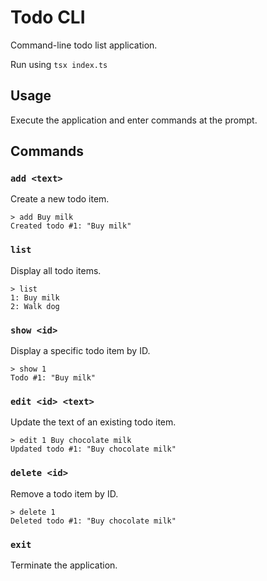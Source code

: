 # Todo CLI

Command-line todo list application.

Run using `tsx index.ts`

## Usage

Execute the application and enter commands at the prompt.

## Commands

### `add <text>`
Create a new todo item.
```
> add Buy milk
Created todo #1: "Buy milk"
```

### `list`
Display all todo items.
```
> list
1: Buy milk
2: Walk dog
```

### `show <id>`
Display a specific todo item by ID.
```
> show 1
Todo #1: "Buy milk"
```

### `edit <id> <text>`
Update the text of an existing todo item.
```
> edit 1 Buy chocolate milk
Updated todo #1: "Buy chocolate milk"
```

### `delete <id>`
Remove a todo item by ID.
```
> delete 1
Deleted todo #1: "Buy chocolate milk"
```

### `exit`
Terminate the application.
